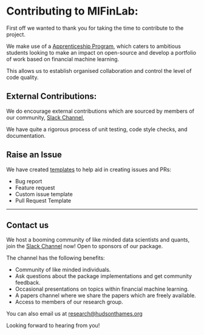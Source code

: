 # Contributing to MlFinLab:

First off we wanted to thank you for taking the time to contribute to the project. 

We make use of a [Apprenticeship Program](https://hudsonthames.org/mentorship/), which caters to ambitious students looking 
to make an impact on open-source and develop a portfolio of work based on financial machine learning.

This allows us to establish organised collaboration and control the level of code quality. 

## External Contributions: 

We do encourage external contributions which are sourced by members of our community, [Slack Channel](https://www.patreon.com/HudsonThames), 

We have quite a rigorous process of unit testing, code style checks, and documentation.  


## Raise an Issue
We have created [templates](https://github.com/hudson-and-thames/mlfinlab/issues/new/choose) to help aid in creating issues and PRs:
* Bug report
* Feature request
* Custom issue template
* Pull Request Template

---

## Contact us
We host a booming community of like minded data scientists and quants, join the 
[Slack Channel](https://www.patreon.com/HudsonThames) now! Open to sponsors of our package. 

The channel has the following benefits: 

* Community of like minded individuals.
* Ask questions about the package implementations and get community feedback.
* Occasional presentations on topics within financial machine learning.
* A papers channel where we share the papers which are freely available.
* Access to members of our research group.
 
You can also email us at research@hudsonthames.org
 
Looking forward to hearing from you!